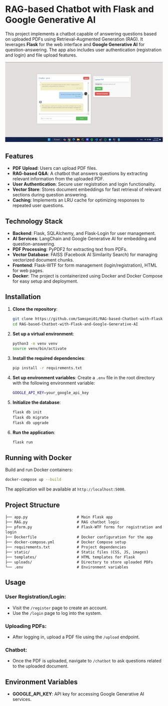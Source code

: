 # RAG-based Chatbot with Flask and Google Generative AI

This project implements a chatbot capable of answering questions based on uploaded PDFs using Retrieval-Augmented Generation (RAG). It leverages **Flask** for the web interface and **Google Generative AI** for question-answering. The app also includes user authentication (registration and login) and file upload features.

![Alt text](./chatbotimg/Chat.png)

## Features

- **PDF Upload**: Users can upload PDF files.
- **RAG-based Q&A**: A chatbot that answers questions by extracting relevant information from the uploaded PDF.
- **User Authentication**: Secure user registration and login functionality.
- **Vector Store**: Stores document embeddings for fast retrieval of relevant sections during question answering.
- **Caching**: Implements an LRU cache for optimizing responses to repeated user questions.

## Technology Stack

- **Backend**: Flask, SQLAlchemy, and Flask-Login for user management.
- **AI Services**: LangChain and Google Generative AI for embedding and question-answering.
- **PDF Processing**: PyPDF2 for extracting text from PDFs.
- **Vector Database**: FAISS (Facebook AI Similarity Search) for managing vectorized document chunks.
- **Frontend**: Flask-WTF for form management (login/registration), HTML for web pages.
- **Docker**: The project is containerized using Docker and Docker Compose for easy setup and deployment.

## Installation

1. **Clone the repository**:
   ```bash
   git clone https://github.com/Samspei01/RAG-based-Chatbot-with-Flask-and-Google-Generative-AI.git
   cd RAG-based-Chatbot-with-Flask-and-Google-Generative-AI
   ```

2. **Set up a virtual environment**:
   ```bash
   python3 -m venv venv
   source venv/bin/activate
   ```

3. **Install the required dependencies**:
   ```bash
   pip install -r requirements.txt
   ```

4. **Set up environment variables**:
   Create a `.env` file in the root directory with the following environment variable:
   ```bash
   GOOGLE_API_KEY=your_google_api_key
   ```

5. **Initialize the database**:
   ```bash
   flask db init
   flask db migrate
   flask db upgrade
   ```

6. **Run the application**:
   ```bash
   flask run
   ```

## Running with Docker

Build and run Docker containers:
```bash
docker-compose up --build
```
The application will be available at `http://localhost:5000`.

## Project Structure

```
├── app.py                      # Main Flask app
├── RAG.py                      # RAG chatbot logic
├── pform.py                    # Flask-WTF forms for registration and login
├── Dockerfile                  # Docker configuration for the app
├── docker-compose.yml          # Docker Compose setup
├── requirements.txt            # Project dependencies
├── static/                     # Static files (CSS, JS, images)
├── templates/                  # HTML templates for Flask
├── uploads/                    # Directory to store uploaded PDFs
└── .env                        # Environment variables
```

## Usage

### User Registration/Login:
- Visit the `/register` page to create an account.
- Use the `/login` page to log into the system.

### Uploading PDFs:
- After logging in, upload a PDF file using the `/upload` endpoint.

### Chatbot:
- Once the PDF is uploaded, navigate to `/chatbot` to ask questions related to the uploaded document.

## Environment Variables

- **GOOGLE_API_KEY**: API key for accessing Google Generative AI services.
